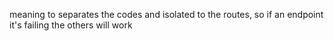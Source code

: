 meaning to separates the codes and isolated to the routes, so if an endpoint it's failing the others will work